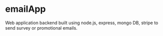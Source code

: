 # emailApp
Web application backend built using node.js, express, mongo DB, stripe to send survey or promotional emails.
